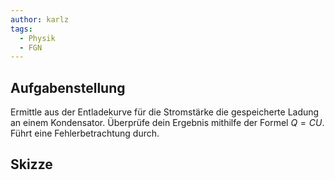 ```yaml
---
author: karlz
tags:
  - Physik
  - FGN
---
```



## Aufgabenstellung

Ermittle aus der Entladekurve für die Stromstärke die gespeicherte Ladung an einem Kondensator. Überprüfe dein Ergebnis mithilfe der Formel $Q=CU$. Führt eine Fehlerbetrachtung durch.

## Skizze